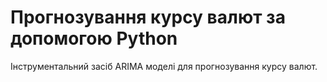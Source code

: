 # Прогнозування курсу валют за допомогою Python
Інструментальний засіб ARIMA моделі для прогнозування курсу валют.
